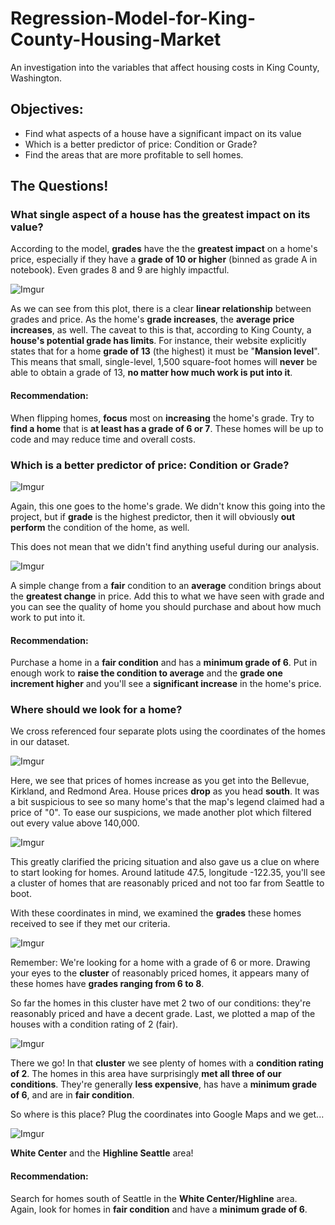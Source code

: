 # Regression-Model-for-King-County-Housing-Market
An investigation into the variables that affect housing costs in King County, Washington.

## Objectives:

* Find what aspects of a house have a significant impact on its value
* Which is a better predictor of price: Condition or Grade?
* Find the areas that are more profitable to sell homes. 

## The Questions!

### What single aspect of a house has the greatest impact on its value?

According to the model, **grades** have the the **greatest impact** on a home's price, especially if they have a **grade of 10 or higher** (binned as grade A in notebook). Even grades 8 and 9 are highly impactful.  

![Imgur](https://i.imgur.com/M1ZiyfZ.png)

As we can see from this plot, there is a clear **linear relationship** between grades and price.  As the home's **grade increases**, the **average price increases**, as well.  The caveat to this is that, according to King County, a **house's potential grade has limits**.  For instance, their website explicitly states that for a home  **grade of 13** (the highest) it must be "**Mansion level**". This means that small, single-level, 1,500 square-foot homes will **never** be able to obtain a grade of 13, **no matter how much work is put into it**.

#### Recommendation:
When flipping homes, **focus** most on **increasing** the home's grade.  Try to **find a home** that is **at least has a grade of 6 or 7**.  These homes will be up to code and may reduce time and overall costs.

### Which is a better predictor of price: Condition or Grade?

![Imgur](https://i.imgur.com/npW51s9.png)

Again, this one goes to the home's grade.  We didn't know this going into the project, but if **grade** is the highest predictor, then it will obviously **out perform** the condition of the home, as well.

This does not mean that we didn't find anything useful during our analysis.

![Imgur](https://i.imgur.com/kYOPcHf.png)

A simple change from a **fair** condition to an **average** condition brings about the **greatest change** in price.  Add this to what we have seen with grade and you can see the quality of home you should purchase and about how much work to put into it.

#### Recommendation:

Purchase a home in a **fair condition** and has a **minimum grade of 6**. Put in enough work to **raise the condition to average** and the **grade one increment higher** and you'll see a **significant increase** in the home's price.

### Where should we look for a home?

We cross referenced four separate plots using the coordinates of the homes in our dataset.

![Imgur](https://i.imgur.com/Q7bLsSu.png)

Here, we see that prices of homes increase as you get into the Bellevue, Kirkland, and Redmond Area.  House prices **drop** as you head **south**.  It was a bit suspicious to see so many home's that the map's legend claimed had a price of "0". To ease our suspicions, we made another plot which filtered out every value above 140,000.    

![Imgur](https://i.imgur.com/kcyyvnk.png)

This greatly clarified the pricing situation and also gave us a clue on where to start looking for homes.  Around latitude 47.5, longitude -122.35, you'll see a cluster of homes that are reasonably priced and not too far from Seattle to boot.  

With these coordinates in mind, we examined the **grades** these homes received to see if they met our criteria.

![Imgur](https://i.imgur.com/tFBIeGg.png)

Remember: We're looking for a home with a grade of 6 or more. Drawing your eyes to the **cluster** of reasonably priced homes, it appears many of these homes have **grades ranging from 6 to 8**. 

So far the homes in this cluster have met 2 two of our conditions: they're reasonably priced and have a decent grade. Last, we plotted a map of the houses with a condition rating of 2 (fair).

![Imgur](https://i.imgur.com/dnuiVWw.png)

There we go! In that **cluster** we see plenty of homes with a **condition rating of 2**.  The homes in this area  have surprisingly **met all three of our conditions**.  They're generally **less expensive**, has have a **minimum grade of 6**, and are in **fair condition**.

So where is this place? Plug the coordinates into Google Maps and we get...

![Imgur](https://i.imgur.com/P23QDNe.png)

**White Center** and the **Highline Seattle** area!

#### Recommendation:
Search for homes south of Seattle in the **White Center/Highline** area.  Again, look for homes in **fair condition** and have a **minimum grade of 6**. 

